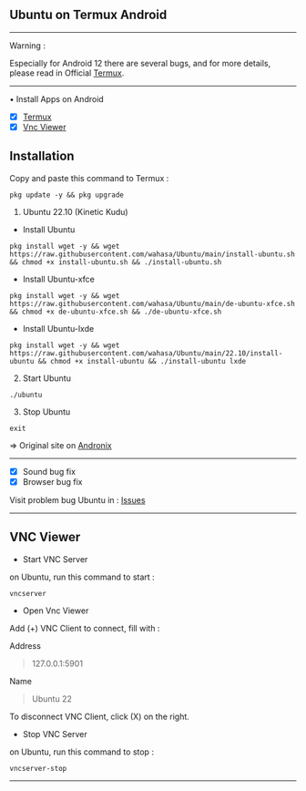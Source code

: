 ## Ubuntu on Termux Android

---------
Warning :

Especially for Android 12 there are several bugs, and for more details, please read in Official [Termux](https://github.com/termux/termux-app).

---------
• Install Apps on Android
- [x] [Termux](https://github.com/termux/termux-app/releases)
- [x] [Vnc Viewer](https://play.google.com/store/apps/details?id=com.realvnc.viewer.android)

## Installation

Copy and paste this command to Termux :

```
pkg update -y && pkg upgrade
```

1. Ubuntu 22.10 (Kinetic Kudu)
* Install Ubuntu

```
pkg install wget -y && wget https://raw.githubusercontent.com/wahasa/Ubuntu/main/install-ubuntu.sh && chmod +x install-ubuntu.sh && ./install-ubuntu.sh
```

* Install Ubuntu-xfce

```
pkg install wget -y && wget https://raw.githubusercontent.com/wahasa/Ubuntu/main/de-ubuntu-xfce.sh && chmod +x de-ubuntu-xfce.sh && ./de-ubuntu-xfce.sh
```

* Install Ubuntu-lxde

```
pkg install wget -y && wget https://raw.githubusercontent.com/wahasa/Ubuntu/main/22.10/install-ubuntu && chmod +x install-ubuntu && ./install-ubuntu lxde
```

2. Start Ubuntu

```
./ubuntu
```

3. Stop Ubuntu

```
exit
```

=> Original site on [Andronix](https://github.com/AndronixApp/AndronixOrigin)

-----------
- [x] Sound bug fix
- [x] Browser bug fix

Visit problem bug Ubuntu in : [Issues](https://github.com/wahasa/Ubuntu/issues/1)

-----------

## VNC Viewer

* Start VNC Server

on Ubuntu, run this command to start :

```
vncserver
```

* Open Vnc Viewer

Add (+) VNC Client to connect, fill with :

Address
> 127.0.0.1:5901

Name
> Ubuntu 22

To disconnect VNC Client, click (X) on the right.

* Stop VNC Server

on Ubuntu, run this command to stop :

```
vncserver-stop
```

-------------
